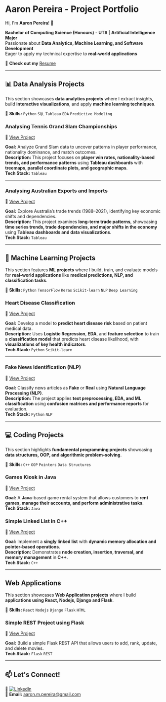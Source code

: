 # Aaron Pereira - Project Portfolio  

Hi, I'm **Aaron Pereira**! 👋  

 **Bachelor of Computing Science (Honours)** - **UTS** | **Artificial Intelligence Major**  
 Passionate about **Data Analytics, Machine Learning, and Software Development**  
 Eager to apply my technical expertise to **real-world applications**  

🔗 **Check out my** [Resume](/Resume.pdf)  

---

## 📊 Data Analysis Projects  

This section showcases **data analytics projects** where I extract insights, build **interactive visualizations**, and apply **machine learning techniques**.  

📌 **Skills:** `Python` `SQL` `Tableau` `EDA` `Predictive Modeling`  

### Analysing Tennis Grand Slam Championships  
🔗 [View Project](https://github.com/Aaron-Pereira/Data-Analysis-Projects/blob/50c245d232af1f01692f4eae2285207f7f2ff4c2/Analysing%20Tennis%20Grand%20Slam%20Championships.pdf)  

**Goal:** Analyze Grand Slam data to uncover patterns in player performance, nationality dominance, and match outcomes.  
**Description:** This project focuses on **player win rates, nationality-based trends, and performance patterns** using **Tableau dashboards** with **treemaps, parallel coordinate plots, and geographic maps**.  
**Tech Stack:** `Tableau`  

---

### Analysing Australian Exports and Imports  
🔗 [View Project](https://github.com/Aaron-Pereira/Data-Analysis-Projects/blob/143d3cfae95acce4d3dc3762ef17be2b180c03bf/Analysing%20Australia%20Exports%20and%20Imports.pdf)  

**Goal:** Explore Australia’s trade trends (1988–2021), identifying key economic shifts and dependencies.  
**Description:** This project examines **long-term trade patterns**, showcasing **time series trends, trade dependencies, and major shifts in the economy** using **Tableau dashboards and data visualizations**.  
**Tech Stack:** `Tableau`  

---

## 🤖 Machine Learning Projects  

This section features **ML projects** where I build, train, and evaluate models for **real-world applications** like **medical predictions, NLP, and classification tasks**.  

📌 **Skills:** `Python` `TensorFlow` `Keras` `Scikit-learn` `NLP` `Deep Learning`  

### Heart Disease Classification  
🔗 [View Project](https://github.com/Aaron-Pereira/Machine-Learning-Projects/blob/960387af930679d6efda83ba4b15815a808b020f/Heart%20Disease%20Classification/Heart_Disease_Classification.ipynb)  

**Goal:** Develop a model to **predict heart disease risk** based on patient medical data.  
**Description:** Uses **Logistic Regression**, **EDA**, and **feature selection** to train a **classification model** that predicts heart disease likelihood, with **visualizations of key health indicators**.  
**Tech Stack:** `Python` `Scikit-learn`  

---

### Fake News Identification (NLP)  
🔗 [View Project](https://github.com/Aaron-Pereira/Machine-Learning-Projects/blob/5c11e2e57bc8a8aff6ee8cda50ad541873f23419/Fake%20News%20Identification%20NLP/Fake%20vs%20Real%20News.ipynb)  

**Goal:** Classify news articles as **Fake** or **Real** using **Natural Language Processing (NLP)**.  
**Description:** The project applies **text preprocessing, EDA, and ML classification** using **confusion matrices and performance reports** for evaluation.  
**Tech Stack:** `Python` `NLP`  

---

## 💻 Coding Projects  

This section highlights **fundamental programming projects** showcasing **data structures, OOP, and algorithmic problem-solving**.  

📌 **Skills:** `C++` `OOP` `Pointers` `Data Structures`  

### Games Kiosk in Java  
🔗 [View Project](https://github.com/Aaron-Pereira/Coding-Projects/tree/3e9de4f1110a0d26927d18819ebffea8097b7c91/Games%20Kiosk)  

**Goal:** A **Java**-based game rental system that allows customers to **rent games, manage their accounts, and perform administrative tasks**.   
**Tech Stack:** `Java`  

### Simple Linked List in C++  
🔗 [View Project](https://github.com/Aaron-Pereira/Coding-Projects/blob/61554ecbfb61064b36c0cd7a68290067e7099e74/LinkedList/Simple-LinkedList-Concept.cpp)  

**Goal:** Implement a **singly linked list** with **dynamic memory allocation and pointer-based operations**.  
**Description:** Demonstrates **node creation, insertion, traversal, and memory management** in **C++**.  
**Tech Stack:** `C++`  

---

##  Web Applications  

This section showcases **Web Application projects** where I build **applications using React, Nodejs, Django and Flask**.  

📌 **Skills:** `React` `Nodejs` `Django` `Flask` `HTML`  

### Simple REST Project using Flask
🔗 [View Project](https://github.com/Aaron-Pereira/Web-Applications/tree/c7de41aacc5deb25ae83f7cd14927dc9097d5a0b/REST%20Flask%20Demo)  

**Goal:** Build a simple Flask REST API that allows users to add, rank, update, and delete movies.  
**Tech Stack:** `Flask` `REST`  

---

## 📫 Let's Connect!  

💼 [![LinkedIn](https://img.shields.io/badge/LinkedIn-Connect-blue?style=flat&logo=linkedin)](https://linkedin.com/in/aaronpereira22)  
📧 **Email:** aaron.m.pereira@gmail.com  
 
